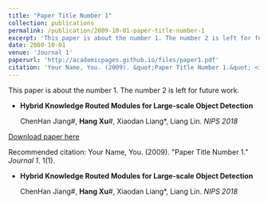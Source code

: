 ```yaml
---
title: "Paper Title Number 1"
collection: publications
permalink: /publication/2009-10-01-paper-title-number-1
excerpt: 'This paper is about the number 1. The number 2 is left for future work.'
date: 2009-10-01
venue: 'Journal 1'
paperurl: 'http://academicpages.github.io/files/paper1.pdf'
citation: 'Your Name, You. (2009). &quot;Paper Title Number 1.&quot; <i>Journal 1</i>. 1(1).'
---
```

This paper is about the number 1. The number 2 is left for future work.


- **Hybrid Knowledge Routed Modules for Large-scale Object Detection**

  ChenHan Jiang#, **Hang Xu**#, Xiaodan Liang*, Liang Lin. *NIPS 2018*
  
[Download paper here](http://academicpages.github.io/files/paper1.pdf)

Recommended citation: Your Name, You. (2009). "Paper Title Number 1." <i>Journal 1</i>. 1(1).

- **Hybrid Knowledge Routed Modules for Large-scale Object Detection**

  ChenHan Jiang#, **Hang Xu**#, Xiaodan Liang*, Liang Lin. *NIPS 2018*
